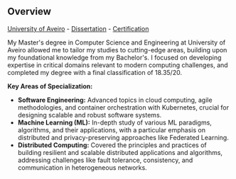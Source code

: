 ## Overview

[University of Aveiro](https://www.ua.pt/) - [Dissertation](TODO) - [Certification](TODO)

My Master's degree in Computer Science and Engineering at University of Aveiro allowed me to tailor my studies to cutting-edge areas, building upon my foundational knowledge from my Bachelor's. I focused on developing expertise in critical domains relevant to modern computing challenges, and completed my degree with a final classification of 18.35/20.

**Key Areas of Specialization:**

*   **Software Engineering:** Advanced topics in cloud computing, agile methodologies, and container orchestration with Kubernetes, crucial for designing scalable and robust software systems.
*   **Machine Learning (ML):** In-depth study of various ML paradigms, algorithms, and their applications, with a particular emphasis on distributed and privacy-preserving approaches like Federated Learning.
*   **Distributed Computing:** Covered the principles and practices of building resilient and scalable distributed applications and algorithms, addressing challenges like fault tolerance, consistency, and communication in heterogeneous networks.
